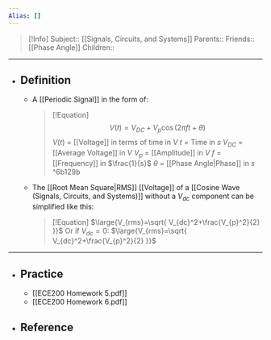 ```yaml
---
Alias: []
---
```

> [!Info]
> Subject:: [[Signals, Circuits, and Systems]]
> Parents:: 
> Friends:: [[Phase Angle]]
> Children:: 
---
- ## Definition
	- A [[Periodic Signal]] in the form of:
	  > [!Equation]
	  > $$V(t)=V_{DC}+V_{p}\cos(2\pi ft+\theta)$$
	  > $V(t)$ = [[Voltage]] in terms of time in $V$
	  > $t$ = Time in $s$
	  > $V_{DC}$ = [[Average Voltage]] in $V$
	  > $V_{p}$ = [[Amplitude]] in $V$
	  > $f$ = [[Frequency]] in $\frac{1}{s}$
	  > $\theta$ = [[Phase Angle|Phase]] in $s$ ^6b129b
	- The [[Root Mean Square|RMS]] [[Voltage]] of a [[Cosine Wave (Signals, Circuits, and Systems)]] without a $V_{dc}$ component can be simplified like this:
	  > [!Equation]
	  > $\large{V_{rms}=\sqrt{ V_{dc}^2+\frac{V_{p}^2}{2} }}$
	  > Or if $V_{dc}=0$:
	  > $\large{V_{rms}=\sqrt{ V_{dc}^2+\frac{V_{p}^2}{2} }}$
---
- ## Practice
	- [[ECE200 Homework 5.pdf]]
	- [[ECE200 Homework 6.pdf]]
- ## Reference